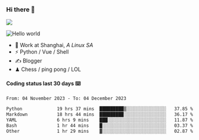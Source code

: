 ### Hi there 👋
![](https://komarev.com/ghpvc/?username=Xuhandsome)


<img src="https://github-readme-stats.vercel.app/api?username=XuHandsome&show_icons=true&theme=merko" alt="Hello world">

<br/>

- 🍻  Work at Shanghai, _A Linux SA_
- ⚡  Python / Vue / Shell
- ✍️  Blogger
- ♟  Chess / ping pong / LOL

#### Coding status last 30 days ⌨️

<!--START_SECTION:waka-->

```txt
From: 04 November 2023 - To: 04 December 2023

Python             19 hrs 37 mins  █████████▒░░░░░░░░░░░░░░░   37.85 %
Markdown           18 hrs 44 mins  █████████░░░░░░░░░░░░░░░░   36.17 %
YAML               6 hrs 9 mins    ███░░░░░░░░░░░░░░░░░░░░░░   11.87 %
Bash               1 hr 44 mins    █░░░░░░░░░░░░░░░░░░░░░░░░   03.37 %
Other              1 hr 29 mins    ▓░░░░░░░░░░░░░░░░░░░░░░░░   02.87 %
```

<!--END_SECTION:waka-->
